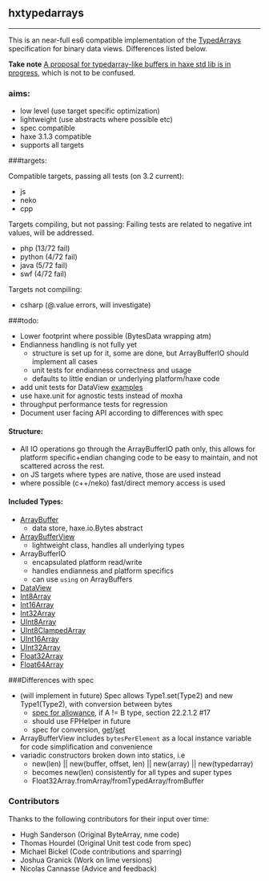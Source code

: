 ## hxtypedarrays

----

This is an near-full es6 compatible implementation of the [TypedArrays](https://developer.mozilla.org/en-US/docs/Web/JavaScript/Reference/Global_Objects/TypedArray) specification for binary data views. Differences listed below.

**Take note** [A proposal for typedarray-like buffers in haxe std lib is in progress](https://github.com/HaxeFoundation/haxe/pull/3827), which is not to be confused.


### aims:
- low level (use target specific optimization)
- lightweight (use abstracts where possible etc)
- spec compatible
- haxe 3.1.3 compatible
- supports all targets

###targets:

Compatible targets, passing all tests (on 3.2 current):

- js
- neko
- cpp

Targets compiling, but not passing:
Failing tests are related to negative int values, will be addressed.

- php (13/72 fail)
- python (4/72 fail)
- java (5/72 fail)
- swf (4/72 fail)

Targets not compiling:
- csharp (@.value errors, will investigate)

###todo:

- Lower footprint where possible (BytesData wrapping atm)
- Endianness handling is not fully yet
  - structure is set up for it, some are done, but ArrayBufferIO should implement all cases
  - unit tests for endianness correctness and usage
  - defaults to little endian or underlying platform/haxe code
- add unit tests for DataView [examples](https://github.com/inexorabletash/polyfill/blob/master/tests/typedarray_tests.js)
- use haxe.unit for agnostic tests instead of moxha
- throughput performance tests for regression
- Document user facing API according to differences with spec

#### Structure:
- All IO operations go through the ArrayBufferIO path only, this allows for platform specific+endian changing  code to be easy to maintain, and not scattered across the rest.
- on JS targets where types are native, those are used instead
- where possible (c++/neko) fast/direct memory access is used

#### Included Types:

- [ArrayBuffer](https://developer.mozilla.org/en-US/docs/Web/JavaScript/Reference/Global_Objects/ArrayBuffer)
  - data store, haxe.io.Bytes abstract
- [ArrayBufferView](https://developer.mozilla.org/en-US/docs/Web/API/ArrayBufferView)
  - lightweight class, handles all underlying types
- ArrayBufferIO
  - encapsulated platform read/write
  - handles endianness and platform specifics
  - can use `using` on ArrayBuffers
- [DataView](https://developer.mozilla.org/en-US/docs/Web/JavaScript/Reference/Global_Objects/DataView)
- [Int8Array](https://developer.mozilla.org/en-US/docs/Web/JavaScript/Reference/Global_Objects/Int8Array)
- [Int16Array](https://developer.mozilla.org/en-US/docs/Web/JavaScript/Reference/Global_Objects/Int16Array)
- [Int32Array](https://developer.mozilla.org/en-US/docs/Web/JavaScript/Reference/Global_Objects/Int32Array)
- [UInt8Array](https://developer.mozilla.org/en-US/docs/Web/JavaScript/Reference/Global_Objects/UInt8Array)
- [UInt8ClampedArray](https://developer.mozilla.org/en-US/docs/Web/JavaScript/Reference/Global_Objects/UInt8ClampedArray)
- [UInt16Array](https://developer.mozilla.org/en-US/docs/Web/JavaScript/Reference/Global_Objects/UInt16Array)
- [UInt32Array](https://developer.mozilla.org/en-US/docs/Web/JavaScript/Reference/Global_Objects/UInt32Array)
- [Float32Array](https://developer.mozilla.org/en-US/docs/Web/JavaScript/Reference/Global_Objects/Float32Array)
- [Float64Array](https://developer.mozilla.org/en-US/docs/Web/JavaScript/Reference/Global_Objects/Float64Array)

###Differences with spec

- (will implement in future) Spec allows Type1.set(Type2) and new Type1(Type2), with conversion between bytes
  - [spec for allowance](http://people.mozilla.org/~jorendorff/es6-draft.html#sec-%typedarray%-typedarray), if A != B type, section 22.2.1.2 #17
  - should use FPHelper in future
  - spec for conversion, [get](http://people.mozilla.org/~jorendorff/es6-draft.html#sec-getvaluefrombuffer)/[set](http://people.mozilla.org/~jorendorff/es6-draft.html#sec-setvalueinbuffer)
- ArrayBufferView includes `bytesPerElement` as a local instance variable for code simplification and convenience
- variadic constructors broken down into statics, i.e
  - new(len) || new(buffer, offset, len) || new(array) || new(typedarray)
  - becomes new(len) consistently for all types and super types
  - Float32Array.fromArray/fromTypedArray/fromBuffer

### Contributors

Thanks to the following contributors for their input over time:

- Hugh Sanderson (Original ByteArray, nme code)
- Thomas Hourdel (Original Unit test code from spec)
- Michael Bickel (Code contributions and sparring)
- Joshua Granick (Work on lime versions)
- Nicolas Cannasse (Advice and feedback)